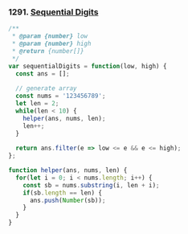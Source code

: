 ### 1291. [Sequential Digits](https://leetcode.com/problems/sequential-digits/)
```javascript
/**
 * @param {number} low
 * @param {number} high
 * @return {number[]}
 */
var sequentialDigits = function(low, high) {
  const ans = [];
  
  // generate array
  const nums = '123456789';
  let len = 2;
  while(len < 10) {
    helper(ans, nums, len);
    len++;
  }
  
  return ans.filter(e => low <= e && e <= high);
};

function helper(ans, nums, len) {
  for(let i = 0; i < nums.length; i++) {
    const sb = nums.substring(i, len + i);
    if(sb.length == len) {
      ans.push(Number(sb));
    }
  }
}

```
